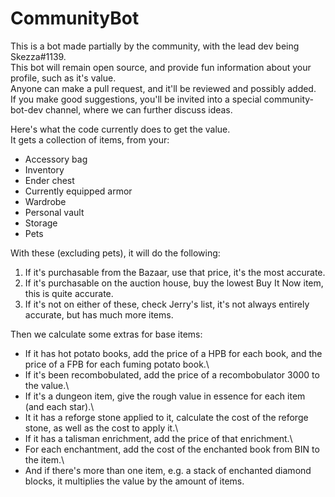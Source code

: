 # CommunityBot

This is a bot made partially by the community, with the lead dev being Skezza#1139.\
This bot will remain open source, and provide fun information about your profile, such as it's value.\
Anyone can make a pull request, and it'll be reviewed and possibly added.\
If you make good suggestions, you'll be invited into a special community-bot-dev channel, where we can further discuss ideas.

Here's what the code currently does to get the value.\
It gets a collection of items, from your:
- Accessory bag
- Inventory
- Ender chest
- Currently equipped armor
- Wardrobe
- Personal vault
- Storage
- Pets

With these (excluding pets), it will do the following:
1. If it's purchasable from the Bazaar, use that price, it's the most accurate.
2. If it's purchasable on the auction house, buy the lowest Buy It Now item, this is quite accurate.
3. If it's not on either of these, check Jerry's list, it's not always entirely accurate, but has much more items.

Then we calculate some extras for base items:
- If it has hot potato books, add the price of a HPB for each book, and the price of a FPB for each fuming potato book.\
- If it's been recombobulated, add the price of a recombobulator 3000 to the value.\
- If it's a dungeon item, give the rough value in essence for each item (and each star).\
- It it has a reforge stone applied to it, calculate the cost of the reforge stone, as well as the cost to apply it.\
- If it has a talisman enrichment, add the price of that enrichment.\
- For each enchantment, add the cost of the enchanted book from BIN to the item.\
- And if there's more than one item, e.g. a stack of enchanted diamond blocks, it multiplies the value by the amount of items.
